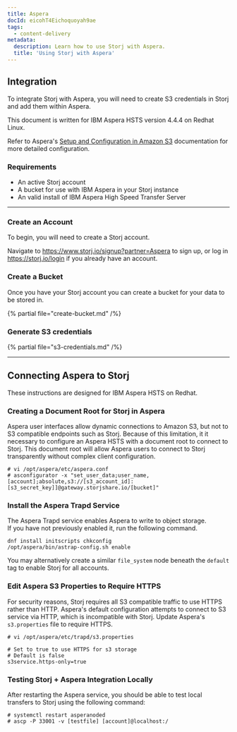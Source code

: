 ```yaml
---
title: Aspera
docId: eicohT4Eichoquoyah9ae
tags:
  - content-delivery
metadata:
  description: Learn how to use Storj with Aspera.
  title: 'Using Storj with Aspera'
---
```


## Integration

To integrate Storj with Aspera, you will need to create S3 credentials in Storj and add them within Aspera.

This document is written for IBM Aspera HSTS version 4.4.4 on Redhat Linux.

Refer to Aspera's [Setup and Configuration in Amazon S3](https://www.ibm.com/docs/en/ahts/4.4.x?topic=sutos-setup-configuration-in-amazon-s3-1) 
documentation for more detailed configuration.

### Requirements

- An active Storj account
- A bucket for use with IBM Aspera in your Storj instance
- An valid install of IBM Aspera High Speed Transfer Server

---

### Create an Account

To begin, you will need to create a Storj account.

Navigate to <https://www.storj.io/signup?partner=Aspera> to sign up, or log in <https://storj.io/login> if you already have an account.

### Create a Bucket

Once you have your Storj account you can create a bucket for your data to be stored in.

{% partial file="create-bucket.md" /%}

### Generate S3 credentials

{% partial file="s3-credentials.md" /%}

---

## Connecting Aspera to Storj

These instructions are designed for IBM Aspera HSTS on Redhat.


### Creating a Document Root for Storj in Aspera

Aspera user interfaces allow dynamic connections to Amazon S3, but not to S3 compatible endpoints such as Storj.
Because of this limitation, it it necessary to configure an Aspera HSTS with a document root to connect to Storj.
This document root will allow Aspera users to connect to Storj transparently without complex client configuration.

```
# vi /opt/aspera/etc/aspera.conf
# asconfigurator -x "set_user_data;user_name,[account];absolute,s3://[s3_account_id]:[s3_secret_key]]@gateway.storjshare.io/[bucket]"
```


### Install the Aspera Trapd Service

The Aspera Trapd service enables Aspera to write to object storage.  
If you have not previously enabled it, run the following command.

```
dnf install initscripts chkconfig
/opt/aspera/bin/astrap-config.sh enable
```

You may alternatively create a similar `file_system` node beneath the `default` tag to enable Storj for all accounts.


### Edit Aspera S3 Properties to Require HTTPS

For security reasons, Storj requires all S3 compatible traffic to use HTTPS rather than HTTP.
Aspera's default configuration attempts to connect to S3 service via HTTP, which is incompatible with Storj.
Update Aspera's `s3.properties` file to require HTTPS.

```
# vi /opt/aspera/etc/trapd/s3.properties
```

```
# Set to true to use HTTPS for s3 storage
# Default is false
s3service.https-only=true
```


### Testing Storj + Aspera Integration Locally

After restarting the Aspera service, you should be able to test local transfers to Storj using the following command:

```
# systemctl restart asperanoded
# ascp -P 33001 -v [testfile] [account]@localhost:/
```